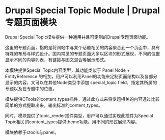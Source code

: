 Drupal Special Topic Module | Drupal 专题页面模块
=============

Drupal Special Topic模块提供一种通用并且可定制的Drupal专题页面功能。

这里的专题页面，指的是将网站中与某个话题相关的内容聚合到一个页面中，具有特殊的布局与样式设计。国内常见的专题页面大多以区块的形式展现，不同的位置显示不同的内容列表，有链接与图文混合等展示形式。

本模块提供Special Topic内容类型，其功能类似于 Panel Node + EntityReference 的相加，用户可以利用Panel的功能来定制页面结构以及各部分显示的内容，又可以在其他Node类型中添加 special_topic field，指定其所属的专题以及在专题中的位置。

模块提供CTools的content_types插件，通过此方式来将专题相关的内容通过比较简单的方式提取出来，输出标准的content_types。

同时，模块提供了topic_render插件类型，用户可以通过实现此插件为Special Topic相关的content_types提供theme功能，用不同的形式展现内容。

模块依赖于ctools与panel。
